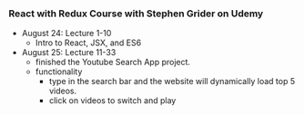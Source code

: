 ### React with Redux Course with Stephen Grider on Udemy

* August 24: Lecture 1-10
	* Intro to React, JSX, and ES6
* August 25: Lecture 11-33
	* finished the Youtube Search App project.
	* functionality
		* type in the search bar and the website will dynamically load top 5 videos.
		* click on videos to switch and play

